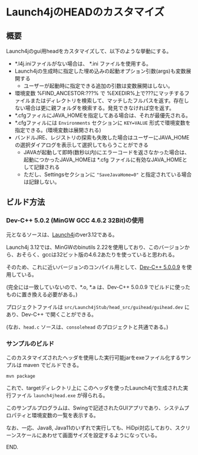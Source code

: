 # Launch4jのHEADのカスタマイズ

## 概要

Launch4jのgui用headをカスタマイズして、以下のような挙動にする。

- \*.l4j.iniファイルがない場合は、 \*.ini ファイルを使用する。
- Launch4jの生成時に指定した埋め込みの起動オプション引数(args)も変数展開する
  - ユーザーが起動時に指定できる追加の引数は変数展開はしない。
- 環境変数 %FIND_ANCESTOR:???% で %EXEDIR%上で???にマッチするファイルまたはディレクトリを検索して、マッチしたフルパスを返す。存在しない場合は更に親フォルダを検索する。発見できなければ空を返す。
- \*.cfgファィルにJAVA_HOMEを指定してある場合は、それが最優先される。
- \*.cfgファィルには ```Environments``` セクションに ```KEY=VALUE``` 形式で環境変数を指定できる。(環境変数は展開される)
- バンドルJRE、レジストリの探索も失敗した場合はユーザーにJAVA_HOMEの選択ダイアログを表示して選択してもらうことができる
  - JAVAが起動して即時(数秒以内)にエラーコードを返さなかった場合は、起動につかったJAVA\_HOMEは \*.cfg ファイルに有効なJAVA\_HOMEとして記録される
  - ただし、Settingsセクションに ```"SaveJavaHome=0"``` と指定されている場合は記録しない。


## ビルド方法

### Dev-C++ 5.0.2 (MinGW GCC 4.6.2 32Bit)の使用

元となるソースは、[Launch4j](http://launch4j.sourceforge.net/)のver3.12である。

Launch4j 3.12では、MinGWのbinutils 2.22を使用しており、このバージョンから、おそらく、gccは32ビット版の4.6.2あたりを使っていると思われる。


そのため、これに近いバージョンのコンパイル用として、[Dev-C++ 5.0.0.9](https://sourceforge.net/projects/orwelldevcpp/files/Portable%20Releases/) を使用している。

(完全には一致していないので、*.o, *.a は、Dev-C++ 5.0.0.9 でビルドに使ったものに置き換える必要がある。)

プロジェクトファイルは ```src/Launch4jStub/head_src/guihead/guihead.dev``` にあり、Dev-C++ で開くことができる。

(なお、```head.c``` ソースは、```consolehead``` のプロジェクトと共通である。)


### サンプルのビルド

このカスタマイズされたヘッダを使用した実行可能jarをexeファイル化するサンプルは maven でビルドできる。

```shell
mvn package
```

これで、targetディレクトリ上に このヘッダを使ったLaunch4jで生成された実行ファイル ```launch4jhead.exe``` が得られる。

このサンプルプログラムは、Swingで記述されたGUIアプリであり、システムプロパティと環境変数の一覧を表示する。

なお、一応、Java8, Java11のいずれで実行しても、HiDpi対応しており、スクリーンスケールにあわせて画面サイズを設定するようになっている。

END.

